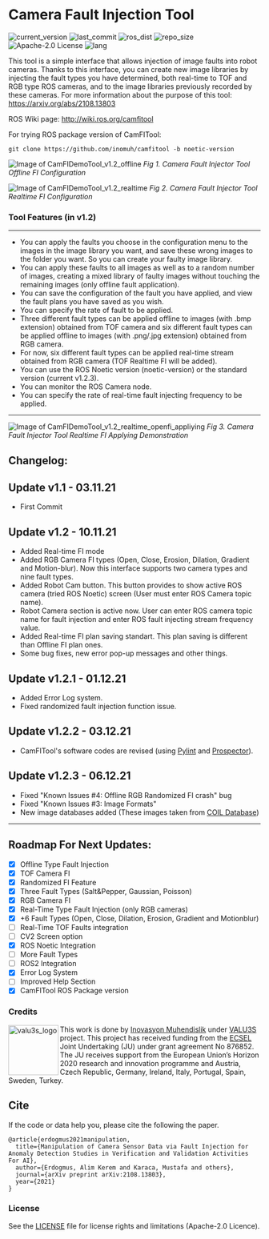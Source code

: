 # Camera Fault Injection Tool

![current_version](https://img.shields.io/github/v/release/inomuh/camfitool?color=green) ![last_commit](https://img.shields.io/github/last-commit/inomuh/Camera-Fault-Injection-Tool) ![ros_dist](https://img.shields.io/badge/ros--dist-noetic-blue) ![repo_size](https://img.shields.io/github/repo-size/inomuh/Camera-Fault-Injection-Tool) ![Apache-2.0 License](https://img.shields.io/github/license/inomuh/Camera-Fault-Injection-Tool?color=blue) ![lang](https://img.shields.io/github/languages/top/inomuh/camfitool)

This tool is a simple interface that allows injection of image faults into robot cameras. Thanks to this interface, you can create new image libraries by injecting the fault types you have determined, both real-time to TOF and RGB type ROS cameras, and to the image libraries previously recorded by these cameras. For more information about the purpose of this tool: https://arxiv.org/abs/2108.13803

ROS Wiki page: http://wiki.ros.org/camfitool

For trying ROS package version of CamFITool:

    git clone https://github.com/inomuh/camfitool -b noetic-version
    

![Image of CamFIDemoTool_v1.2_offline](https://github.com/inomuh/Camera-Fault-Injector-Tool/blob/v1.2/camfitool_v1.2_offline.png)
*Fig 1. Camera Fault Injector Tool Offline FI Configuration*

![Image of CamFIDemoTool_v1.2_realtime](https://github.com/inomuh/Camera-Fault-Injector-Tool/blob/v1.2/camfitool_v1.2_realtime.png)
*Fig 2. Camera Fault Injector Tool Realtime FI Configuration*

### Tool Features (in v1.2)
---------------------------
- You can apply the faults you choose in the configuration menu to the images in the image library you want, and save these wrong images to the folder you want. So you can create your faulty image library.
- You can apply these faults to all images as well as to a random number of images, creating a mixed library of faulty images without touching the remaining images (only offline fault application).
- You can save the configuration of the fault you have applied, and view the fault plans you have saved as you wish.
- You can specify the rate of fault to be applied.
- Three different fault types can be applied offline to images (with .bmp extension) obtained from TOF camera and six different fault types can be applied offline to images (with .png/.jpg extension) obtained from RGB camera.
- For now, six different fault types can be applied real-time stream obtained from RGB camera (TOF Realtime FI will be added).
- You can use the ROS Noetic version (noetic-version) or the standard version (current v1.2.3).
- You can monitor the ROS Camera node.
- You can specify the rate of real-time fault injecting frequency to be applied.

---

![Image of CamFIDemoTool_v1.2_realtime_openfi_appliying](https://github.com/inomuh/Camera-Fault-Injector-Tool/blob/v1.2/camfitool_v1.2_realtime_openfi_applying.png)
*Fig 3. Camera Fault Injector Tool Realtime FI Applying Demonstration*

Changelog:
----------
Update v1.1 - 03.11.21
------------------------
- First Commit

Update v1.2 - 10.11.21
------------------------
- Added Real-time FI mode
- Added RGB Camera FI types (Open, Close, Erosion, Dilation, Gradient and Motion-blur). Now this interface supports two camera types and nine fault types.
- Added Robot Cam button. This button provides to show active ROS camera (tried ROS Noetic) screen (User must enter ROS Camera topic name).
- Robot Camera section is active now. User can enter ROS camera topic name for fault injection and enter ROS fault injecting stream frequency value.
- Added Real-time FI plan saving standart. This plan saving is different than Offline FI plan ones.
- Some bug fixes, new error pop-up messages and other things.

Update v1.2.1 - 01.12.21
------------------------
- Added Error Log system.
- Fixed randomized fault injection function issue.

Update v1.2.2 - 03.12.21
------------------------
- CamFITool's software codes are revised (using [Pylint](https://pylint.org/) and [Prospector](https://pypi.org/project/prospector/)).

Update v1.2.3 - 06.12.21
------------------------
- Fixed "Known Issues #4: Offline RGB Randomized FI crash" bug
- Fixed "Known Issues #3: Image Formats"
- New image databases added (These images taken from [COIL Database](https://www1.cs.columbia.edu/CAVE/software/softlib/coil-100.php))

---------------------------------------------------------------------------------
Roadmap For Next Updates:
-------------------------
* [x] Offline Type Fault Injection
* [x] TOF Camera FI
* [x] Randomized FI Feature
* [x] Three Fault Types (Salt&Pepper, Gaussian, Poisson)
* [x] RGB Camera FI
* [x] Real-Time Type Fault Injection (only RGB cameras)
* [x] +6 Fault Types (Open, Close, Dilation, Erosion, Gradient and Motionblur)
* [ ] Real-Time TOF Faults integration
* [ ] CV2 Screen option
* [x] ROS Noetic Integration
* [ ] More Fault Types
* [ ] ROS2 Integration
* [x] Error Log System
* [ ] Improved Help Section
* [x] CamFITool ROS Package version

### Credits

<a href="http://valu3s.eu">
  <img align=left img src="https://valu3s.eu/wp-content/uploads/2020/04/VALU3S_green_transparent-1024x576.png" 
       alt="valu3s_logo" height="100" >
</a>

This work is done by [Inovasyon Muhendislik](https://www.inovasyonmuhendislik.com/) under [VALU3S](https://valu3s.eu) project. This project has received funding from the [ECSEL](https://www.ecsel.eu) Joint Undertaking (JU) under grant agreement No 876852. The JU receives support from the European Union’s Horizon 2020 research and innovation programme and Austria, Czech Republic, Germany, Ireland, Italy, Portugal, Spain, Sweden, Turkey.

## Cite

If the code or data help you, please cite the following the paper.

    @article{erdogmus2021manipulation,
      title={Manipulation of Camera Sensor Data via Fault Injection for Anomaly Detection Studies in Verification and Validation Activities For AI},
      author={Erdogmus, Alim Kerem and Karaca, Mustafa and others},
      journal={arXiv preprint arXiv:2108.13803},
      year={2021}
    }

### License

See the [LICENSE](LICENSE.md) file for license rights and limitations (Apache-2.0 Licence).
